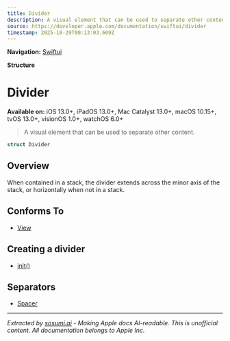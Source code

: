 ```yaml
---
title: Divider
description: A visual element that can be used to separate other content.
source: https://developer.apple.com/documentation/swiftui/divider
timestamp: 2025-10-29T00:13:03.609Z
---
```


**Navigation:** [Swiftui](/documentation/swiftui)

**Structure**

# Divider

**Available on:** iOS 13.0+, iPadOS 13.0+, Mac Catalyst 13.0+, macOS 10.15+, tvOS 13.0+, visionOS 1.0+, watchOS 6.0+

> A visual element that can be used to separate other content.

```swift
struct Divider
```

## Overview

When contained in a stack, the divider extends across the minor axis of the stack, or horizontally when not in a stack.

## Conforms To

- [View](/documentation/swiftui/view)

## Creating a divider

- [init()](/documentation/swiftui/divider/init())

## Separators

- [Spacer](/documentation/swiftui/spacer)

---

*Extracted by [sosumi.ai](https://sosumi.ai) - Making Apple docs AI-readable.*
*This is unofficial content. All documentation belongs to Apple Inc.*
